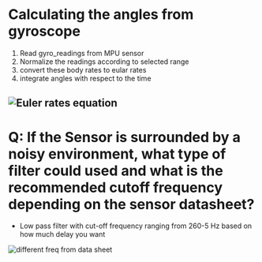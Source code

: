 # Calculating the angles from gyroscope
1. Read gyro_readings from MPU sensor
1. Normalize the readings according to selected range
1. convert these body rates to eular rates
1. integrate angles with respect to the time

![Euler rates equation](p2.png)
---
# Q: If the Sensor is surrounded by a noisy environment, what type of filter could used and what is the recommended cutoff frequency depending on the sensor datasheet? 
- Low pass filter with cut-off frequency ranging from 260-5 Hz based on how much delay you want

![different freq from data sheet](p1.png)
